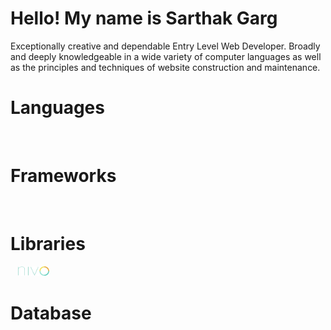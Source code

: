 
<h1> Hello! My name is Sarthak Garg </h1>

<p> Exceptionally creative and dependable Entry Level Web Developer.
  Broadly and deeply knowledgeable in a wide variety of computer languages as well as the principles and techniques of website construction and maintenance. 
 
</p>

<h2>

<h1> Languages </h1>
  <img width=50px src="https://www.freepnglogos.com/uploads/javascript-png/javascript-vector-logo-yellow-png-transparent-javascript-vector-12.png" alt="" </img>
   <img width=50px src="https://www.vnurture.in/wp-content/uploads/2019/09/html5-icon-13.png" alt="" </img>
   <img width=50px src="https://cdn4.iconfinder.com/data/icons/social-media-logos-6/512/121-css3-512.png" alt="" </img>
   <img width=50px src="https://freepngimg.com/thumb/python_logo/7-2-python-logo-free-download-png.png" alt="" </img>

<h1> Frameworks </h1>
<img width=50px src="https://upload.wikimedia.org/wikipedia/commons/a/a7/React-icon.svg" alt="" </img>
 <img width=50px src="https://i2.wp.com/chandanbhagat.com.np/wp-content/uploads/2021/05/nodejs-45adbe594d.png?fit=512%2C512&ssl=1" alt="" </img>
 <img width=60px src="https://www.stevehcao.com/images/techDeck/Expressjs.png" alt="" </img>

<h1> Libraries </h1>
<img width=50px src="https://material-ui.com/static/logo.png" alt="" </img>
<img width=50px src="https://upload.wikimedia.org/wikipedia/commons/thumb/b/b2/Bootstrap_logo.svg/2560px-Bootstrap_logo.svg.png" alt="" </img>
<img width=50px src="https://raw.githubusercontent.com/d3/d3-logo/master/d3.png" alt="" </img>
<img width=50px src="https://raw.githubusercontent.com/plouc/nivo/master/nivo.png" alt="" </img>

<h1> Database </h1>
 <img width=50px src="https://cdn.worldvectorlogo.com/logos/mongodb-icon-1.svg" alt="" </img>
  <img width=30px src="https://seeklogo.com/images/F/firebase-logo-402F407EE0-seeklogo.com.png" alt="" </img>
<!---
sarthakkgarg/sarthakkgarg is a ✨ special ✨ repository because its `README.md` (this file) appears on your GitHub profile.
You can click the Preview link to take a look at your changes.
--->

